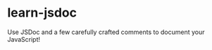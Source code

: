learn-jsdoc
===========

Use JSDoc and a few carefully crafted comments to document your JavaScript! 

